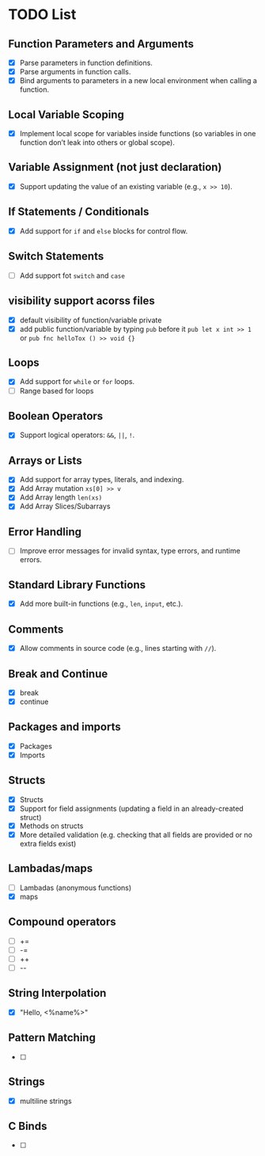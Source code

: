 # TODO List

## Function Parameters and Arguments
- [x] Parse parameters in function definitions.
- [x] Parse arguments in function calls.
- [x] Bind arguments to parameters in a new local environment when calling a function.

## Local Variable Scoping
- [x] Implement local scope for variables inside functions (so variables in one function don’t leak into others or global scope).

## Variable Assignment (not just declaration)
- [x] Support updating the value of an existing variable (e.g., `x >> 10`).

## If Statements / Conditionals
- [x] Add support for `if` and `else` blocks for control flow.

## Switch Statements
- [ ] Add support fot `switch` and `case`

## visibility support acorss files
- [x] default visibility of function/variable private
- [x] add public function/variable by typing `pub` before it `pub let x int >> 1` or `pub fnc helloTox () >> void {}`

## Loops
- [x] Add support for `while` or `for` loops.
- [ ] Range based for loops

## Boolean Operators
- [x] Support logical operators: `&&`, `||`, `!`.

## Arrays or Lists
- [x] Add support for array types, literals, and indexing.
- [x] Add Array mutation `xs[0] >> v`
- [x] Add Array length `len(xs)`
- [x] Add Array Slices/Subarrays

## Error Handling
- [ ] Improve error messages for invalid syntax, type errors, and runtime errors.

## Standard Library Functions
- [x] Add more built-in functions (e.g., `len`, `input`, etc.).

## Comments
- [x] Allow comments in source code (e.g., lines starting with `//`).

## Break and Continue
- [x] break
- [x] continue

## Packages and imports
- [x] Packages
- [x] Imports

## Structs
- [x] Structs
- [x] Support for field assignments (updating a field in an already-created struct)
- [x] Methods on structs
- [x] More detailed validation (e.g. checking that all fields are provided or no extra fields exist)

## Lambadas/maps
- [ ] Lambadas (anonymous functions)
- [x] maps

## Compound operators
- [ ] +=
- [ ] -=
- [ ] ++
- [ ] --

## String Interpolation
- [x] "Hello, <%name%>"

## Pattern Matching
- [ ] 

## Strings
- [x] multiline strings

## C Binds
- [ ]